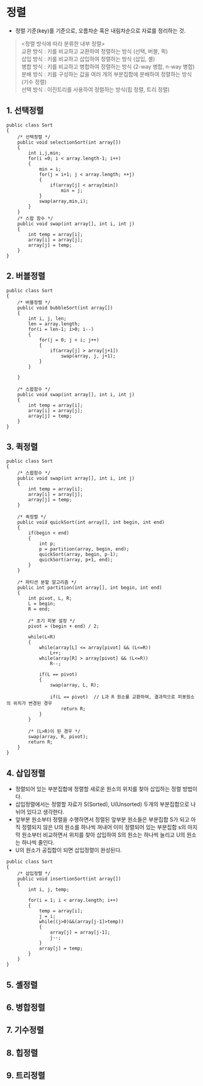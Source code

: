 # 정렬
- 정렬 기준(key)를 기준으로, 오름차순 혹은 내림차순으로 자료를 정리하는 것.

> <정렬 방식에 따라 분류한 내부 정렬><br>
> 교환 방식 : 키를 비교하고 교환하여 정렬하는 방식 (선택, 버블, 퀵)<br>
> 삽입 방식 : 키를 비교하고 삽입하여 정렬하는 방식 (삽입, 셸)<br>
> 병합 방식 : 키를 비교하고 병합하여 정렬하는 방식 (2-way 병합, n-way 병합)<br>
> 분배 방식 : 키를 구성하는 값을 여러 개의 부분집합에 분배하여 정렬하는 방식 (기수 정렬)<br>
> 선택 방식 : 이진트리를 사용하여 정렬하는 방식(힙 정렬, 트리 정렬)

## 1. 선택정렬

```
public class Sort 
{
	/* 선택정렬 */
	public void selectionSort(int array[])
	{
		int i,j,min;
		for(i =0; i < array.length-1; i++)
		{
			min = i;
			for(j = i+1; j < array.length; ++j)
			{
				if(array[j] < array[min])
					min = j;
			}
			swap(array,min,i);
		}
	}	
	/* 스왑 함수 */
	public void swap(int array[], int i, int j)
	{
		int temp = array[i];
		array[i] = array[j];
		array[j] = temp;
	}
}
```

## 2. 버블정렬

```
public class Sort 
{	
	/* 버블정렬 */
	public void bubbleSort(int array[])
	{
		int i, j, len;
		len = array.length;
		for(i = len-1; i>0; i--)
		{
			for(j = 0; j < i; j++)
			{
				if(array[j] > array[j+1])
					swap(array, j, j+1);
			}
		}
		
	}
	
	/* 스왑함수 */
	public void swap(int array[], int i, int j)
	{
		int temp = array[i];
		array[i] = array[j];
		array[j] = temp;
	}
}
```

## 3. 퀵정렬
```
public class Sort 
{
    /* 스왑함수 */
	public void swap(int array[], int i, int j)
	{
		int temp = array[i];
		array[i] = array[j];
		array[j] = temp;
	}
	
	/* 퀵정렬 */
	public void quickSort(int array[], int begin, int end)
	{
		if(begin < end)
		{
			int p;
			p = partition(array, begin, end);
			quickSort(array, begin, p-1);
			quickSort(array, p+1, end);
		}
	}
	
	/* 파티션 분할 알고리즘 */
	public int partition(int array[], int begin, int end)
	{
		int pivot, L, R;
		L = begin;
		R = end;
		
		/* 초기 피봇 설정 */
		pivot = (begin + end) / 2;
		
		while(L<R)
		{
			while(array[L] <= array[pivot] && (L<=R))
				L++;
			while(array[R] > array[pivot] && (L<=R))
				R--;
			
			if(L == pivot)
			{
				swap(array, L, R);
				
				if(L == pivot)	// L과 R 원소를 교환하여, 결과적으로 피봇원소의 위치가 변경된 경우
					return R;
			}	
		}
		
		/* (L>R)이 된 경우 */
		swap(array, R, pivot);
		return R;
	}
}
```

## 4. 삽입정렬
- 정렬되어 있는 부분집합에 정렬할 새로운 원소의 위치를 찾아 삽입하는 정렬 방법이다. 
- 삽입정렬에서는 정렬할 자료가 S(Sorted), U(Unsorted) 두개의 부분집합으로 나뉘어 있다고 생각한다. 
- 앞부분 원소부터 정렬을 수행하면서 정렬된 앞부분 원소들은 부분집합 S가 되고 아직 정렬되지 않은 U의 원소를 하나씩 꺼내어 이미 정렬되어 있는 부분집합 s의 마지막 원소부터 비교하면서 위치를 찾아 삽입하여 S의 원소는 하나씩 늘리고 U의 원소는 하나씩 줄인다. 
- U의 원소가 공집합이 되면 삽입정렬이 완성된다.

```
public class Sort 
{
	/* 삽입정렬 */
	public void insertionSort(int array[])
	{
		int i, j, temp;
	
		for(i = 1; i < array.length; i++)
		{
			temp = array[i];
			j = i;
			while((j>0)&&(array[j-1]>temp))
			{
				array[j] = array[j-1];
				j--;
			}
			array[j] = temp;
		}
	}
}
```

## 5. 셸정렬
## 6. 병합정렬
## 7. 기수정렬
## 8. 힙정렬
## 9. 트리정렬